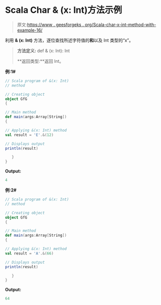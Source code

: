 # Scala Char & (x: Int)方法示例

> 原文:[https://www . geesforgeks . org/Scala-char-x-int-method-with-example-16/](https://www.geeksforgeeks.org/scala-char-x-int-method-with-example-16/)

利用 **& (x: Int)** 方法，逐位查找所述字符值的**和**以及 Int 类型的“x”。

> **方法定义:** def & (x: Int): Int
> 
> **返回类型:**返回 Int。

**例:1#**

```scala
// Scala program of &(x: Int)
// method

// Creating object
object GfG
{  

// Main method
def main(args:Array[String])
{

// Applying &(x: Int) method 
val result = 'E'.&(12)

// Displays output
println(result)

   }
} 
```

**Output:**

```scala
4

```

**例:2#**

```scala
// Scala program of &(x: Int)
// method

// Creating object
object GfG
{  

// Main method
def main(args:Array[String])
{

// Applying &(x: Int) method
val result = 'A'.&(66)

// Displays output
println(result)

   }
} 
```

**Output:**

```scala
64

```
